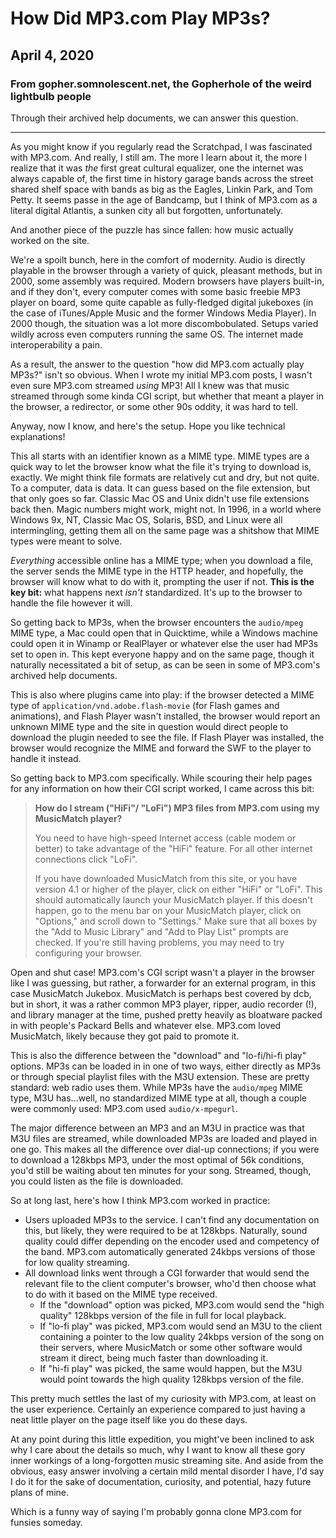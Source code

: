 # How Did MP3.com Play MP3s?
## April 4, 2020
### From gopher.somnolescent.net, the Gopherhole of the weird lightbulb people
Through their archived help documents, we can answer this question.

---

As you might know if you regularly read the Scratchpad, I was fascinated
with MP3.com. And really, I still am. The more I learn about it, the more I
realize that it was *the* first great cultural equalizer, one the internet
was always capable of, the first time in history garage bands across the
street shared shelf space with bands as big as the Eagles, Linkin Park, and
Tom Petty. It seems passe in the age of Bandcamp, but I think of MP3.com as
a literal digital Atlantis, a sunken city all but forgotten, unfortunately.

And another piece of the puzzle has since fallen: how music actually worked
on the site.

We're a spoilt bunch, here in the comfort of modernity. Audio is directly
playable in the browser through a variety of quick, pleasant methods, but in
2000, some assembly was required. Modern browsers have players built-in, and
if they don't, every computer comes with some basic freebie MP3 player on
board, some quite capable as fully-fledged digital jukeboxes (in the case of
iTunes/Apple Music and the former Windows Media Player). In 2000 though, the
situation was a lot more discombobulated. Setups varied wildly across even
computers running the same OS. The internet made interoperability a pain.

As a result, the answer to the question "how did MP3.com actually play MP3s?"
isn't so obvious. When I wrote my initial MP3.com posts, I wasn't even sure
MP3.com streamed *using* MP3! All I knew was that music streamed through some
kinda CGI script, but whether that meant a player in the browser, a
redirector, or some other 90s oddity, it was hard to tell.

Anyway, now I know, and here's the setup. Hope you like technical
explanations!

This all starts with an identifier known as a MIME type. MIME types are a
quick way to let the browser know what the file it's trying to download is,
exactly. We might think file formats are relatively cut and dry, but not
quite. To a computer, data is data. It can guess based on the file extension,
but that only goes so far. Classic Mac OS and Unix didn't use file extensions
back then. Magic numbers might work, might not. In 1996, in a world where
Windows 9x, NT, Classic Mac OS, Solaris, BSD, and Linux were all
intermingling, getting them all on the same page was a shitshow that MIME
types were meant to solve.

*Everything* accessible online has a MIME type; when you download a file, the
server sends the MIME type in the HTTP header, and hopefully, the browser
will know what to do with it, prompting the user if not. **This is the key
bit:** what happens next *isn't* standardized. It's up to the browser to
handle the file however it will.

So getting back to MP3s, when the browser encounters the `audio/mpeg` MIME
type, a Mac could open that in Quicktime, while a Windows machine could open
it in Winamp or RealPlayer or whatever else the user had MP3s set to open in.
This kept everyone happy and on the same page, though it naturally
necessitated a bit of setup, as can be seen in some of MP3.com's archived
help documents.

This is also where plugins came into play: if the browser detected a MIME
type of `application/vnd.adobe.flash-movie` (for Flash games and animations),
and Flash Player wasn't installed, the browser would report an unknown MIME
type and the site in question would direct people to download the plugin
needed to see the file. If Flash Player was installed, the browser would
recognize the MIME and forward the SWF to the player to handle it instead.

So getting back to MP3.com specifically. While scouring their help pages for
any information on how their CGI script worked, I came across this bit:

> **How do I stream ("HiFi"/ "LoFi") MP3 files from MP3.com using my
> MusicMatch player?**
> 
> You need to have high-speed Internet access (cable modem or better) to
> take advantage of the "HiFi" feature. For all other internet connections
> click "LoFi".
> 
> If you have downloaded MusicMatch from this site, or you have version 4.1
> or higher of the player, click on either "HiFi" or "LoFi". This should
> automatically launch your MusicMatch player. If this doesn't happen, go to
> the menu bar on your MusicMatch player, click on "Options," and scroll down
> to "Settings." Make sure that all boxes by the "Add to Music Library" and
> "Add to Play List" prompts are checked. If you're still having problems,
> you may need to try configuring your browser.

Open and shut case! MP3.com's CGI script wasn't a player in the browser like
I was guessing, but rather, a forwarder for an external program, in this case
MusicMatch Jukebox. MusicMatch is perhaps best covered by dcb, but in short,
it was a rather common MP3 player, ripper, audio recorder (!), and library
manager at the time, pushed pretty heavily as bloatware packed in with
people's Packard Bells and whatever else. MP3.com loved MusicMatch, likely
because they got paid to promote it.

This is also the difference between the "download" and "lo-fi/hi-fi play"
options. MP3s can be loaded in in one of two ways, either directly as MP3s or
through special playlist files with the M3U extension. These are pretty
standard: web radio uses them. While MP3s have the `audio/mpeg` MIME type,
M3U has...well, no standardized MIME type at all, though a couple were
commonly used: MP3.com used `audio/x-mpegurl`.

The major difference between an MP3 and an M3U in practice was that M3U
files are streamed, while downloaded MP3s are loaded and played in one go.
This makes all the difference over dial-up connections; if you were to
download a 128kbps MP3, under the most optimal of 56k conditions, you'd still
be waiting about ten minutes for your song. Streamed, though, you could
listen as the file is downloaded.

So at long last, here's how I think MP3.com worked in practice:

- Users uploaded MP3s to the service. I can't find any documentation on this,
but likely, they were required to be at 128kbps. Naturally, sound quality
could differ depending on the encoder used and competency of the band.
MP3.com automatically generated 24kbps versions of those for low quality
streaming.
- All download links went through a CGI forwarder that would send the
relevant file to the client computer's browser, who'd then choose what to do
with it based on the MIME type received.
  - If the "download" option was picked, MP3.com would send the
  "high quality" 128kbps version of the file in full for local playback.
  - If "lo-fi play" was picked, MP3.com would send an M3U to the client
  containing a pointer to the low quality 24kbps version of the song on their
  servers, where MusicMatch or some other software would stream it direct,
  being much faster than downloading it.
  - If "hi-fi play" was picked, the same would happen, but the M3U would
  point towards the high quality 128kbps version of the file.

This pretty much settles the last of my curiosity with MP3.com, at least on
the user experience. Certainly an experience compared to just having a neat
little player on the page itself like you do these days.

At any point during this little expedition, you might've been inclined to ask
why I care about the details so much, why I want to know all these gory inner
workings of a long-forgotten music streaming site. And aside from the
obvious, easy answer involving a certain mild mental disorder I have, I'd say
I do it for the sake of documentation, curiosity, and potential, hazy future
plans of mine.

Which is a funny way of saying I'm probably gonna clone MP3.com for funsies
someday.